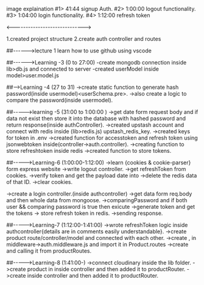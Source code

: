 image explaination
#1> 41:44 signup Auth.
#2> 1:00:00 logout functionality.
#3> 1:04:00 login functionality.
#4> 1:12:00 refresh token

<----------------------------->

1.created project structure 
2.create auth controller and routes

##------>lecture 1
learn how to use github using vscode


##------>Learning -3 (0 to 27:00)
-create mongodb connection inside lib>db.js and connected to server
-created userModel inside model>user.model.js

##-->Learning -4 (27 to 31)
->create static function to generate hash password(inside usermodel)<userSchema.pre>.
->also create a logic to compare the password(inside usermodel)<comparePassword>.


##----->learning -5 (31:00 to 1:00:00 )
->get date form request body <signup>and if data not exist then store it into the database with hashed password and return response(inside authController).
->created upstash account and connect with redis inside (lib>redis.js) upstash_redis_key.
->created keys for token in .env
->created function <generateToken> for accesstoken and refresh token using    jsonwebtoken inside(controller->auth.controller).
->creating function to store refreshtoken inside redis<storeRefreshToken>
->created function <setCookies> to store tokens.


##----->Learning-6 (1:00:00-1:12:00)
->learn {cookies & cookie-parser} form express website
->write logout controller.
->get refreshToken from cookies.
->verify token and get the payload date into <decoded>
->delete the redis data of that ID.
->clear cookies.

->create a login controller.(inside authcontroller)
->get data form req.body and then whole data from mongoose.
->comparingPassword and if both user && comparing password is true then exicute
->generate token and get the tokens<generateToken>
-> <storeRefreshToken> store refresh token in redis.
->sending response.


##----->Learning-7 (1:12:00-1:41:00)
->wrote refreshToken logic inside authcontroller{details are in comments easily understandable}.
->create product route/controller/model and connected with each other.
->create <protectRoute>,<adminRoute> <getAllProducts> in middleware->auth.middleware.js and import it in Product.routes
->create <getFeaturedProducts> and calling it from productRoutes.

##----->Learning-8 (1:41:00-)
->connect cloudinary inside the lib folder.
->create product in <createProducts> inside controller and then added it to productRouter.
->create  <deleteProduct> inside controller and then added it to productRouter.